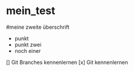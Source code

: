 # mein_test

#meine zweite überschrift

* punkt
* punkt zwei
* noch einer

[] Git Branches kennenlernen
[x] Git kennenlernen
